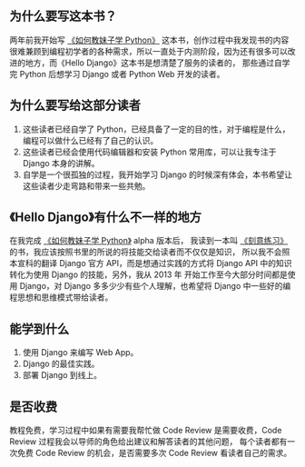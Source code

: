 ## 为什么要写这本书？
两年前我开始写 [《如何教妹子学 Python》](http://py.defcoding.com/introductory/why.html) 这本书，创作过程中我发现书的内容
很难兼顾到编程初学者的各种需求，所以一直处于内测阶段，因为还有很多可以改进的地方，而《Hello Django》这本书是想清楚了服务的读者的，
那些通过自学完 Python 后想学习 Django 或者 Python Web 开发的读者。

## 为什么要写给这部分读者
1. 这些读者已经自学了 Python，已经具备了一定的目的性，对于编程是什么，编程可以做什么已经有了自己的认识。
2. 这些读者已经会使用代码编辑器和安装 Python 常用库，可以让我专注于 Django 本身的讲解。
3. 自学是一个很孤独的过程，我开始学习 Django 的时候深有体会，本书希望让这些读者少走弯路和带来一些共勉。

## 《Hello Django》有什么不一样的地方
在我完成 [《如何教妹子学 Python》](http://py.defcoding.com/introductory/why.html) alpha 版本后，
我读到一本叫 [《刻意练习》](https://book.douban.com/subject/26895993/) 的书，我应该按照书里的所说的将技能交给读者而不仅仅是知识，
所以我不会照本宣科的翻译 Django 官方 API，而是想通过实践的方式将 Django API 中的知识转化为使用 Django 的技能，另外，我从 2013 年
开始工作至今大部分时间都是使用 Django，对 Django 多多少少有些个人理解，也希望将 Django 中一些好的编程思想和思维模式带给读者。

## 能学到什么
1. 使用 Django 来编写 Web App。
2. Django 的最佳实践。
2. 部署 Django 到线上。

## 是否收费
教程免费，学习过程中如果有需要我帮忙做 Code Review 是需要收费，Code Review 过程我会以导师的角色给出建议和解答读者的其他问题，
每个读者都有一次免费 Code Review 的机会，是否需要多次 Code Review 看读者自己的需求。
